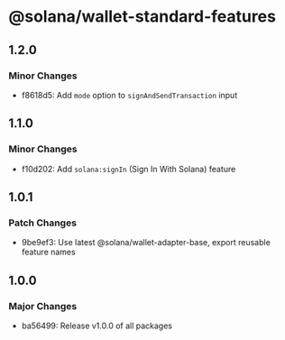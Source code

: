 # @solana/wallet-standard-features

## 1.2.0

### Minor Changes

-   f8618d5: Add `mode` option to `signAndSendTransaction` input

## 1.1.0

### Minor Changes

-   f10d202: Add `solana:signIn` (Sign In With Solana) feature

## 1.0.1

### Patch Changes

-   9be9ef3: Use latest @solana/wallet-adapter-base, export reusable feature names

## 1.0.0

### Major Changes

-   ba56499: Release v1.0.0 of all packages
